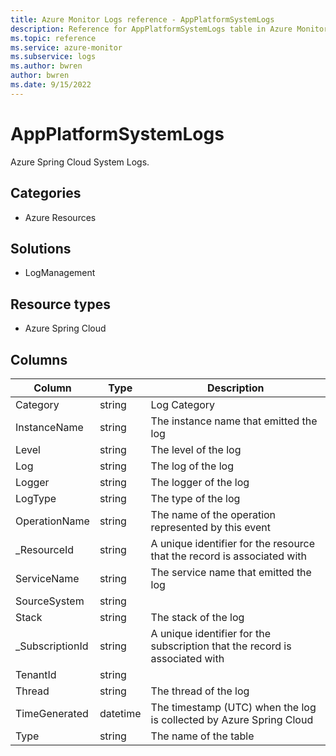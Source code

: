 ```yaml
---
title: Azure Monitor Logs reference - AppPlatformSystemLogs
description: Reference for AppPlatformSystemLogs table in Azure Monitor Logs.
ms.topic: reference
ms.service: azure-monitor
ms.subservice: logs
ms.author: bwren
author: bwren
ms.date: 9/15/2022
---
```


# AppPlatformSystemLogs

 Azure Spring Cloud System Logs.

## Categories

- Azure Resources
## Solutions

- LogManagement
## Resource types

- Azure Spring Cloud




## Columns

| Column | Type | Description |
| --- | --- | --- |
| Category | string | Log Category |
| InstanceName | string | The instance name that emitted the log |
| Level | string | The level of the log |
| Log | string | The log of the log |
| Logger | string | The logger of the log |
| LogType | string | The type of the log |
| OperationName | string | The name of the operation represented by this event |
| _ResourceId | string | A unique identifier for the resource that the record is associated with |
| ServiceName | string | The service name that emitted the log |
| SourceSystem | string |  |
| Stack | string | The stack of the log |
| _SubscriptionId | string | A unique identifier for the subscription that the record is associated with |
| TenantId | string |  |
| Thread | string | The thread of the log |
| TimeGenerated | datetime | The timestamp (UTC) when the log is collected by Azure Spring Cloud |
| Type | string | The name of the table |
